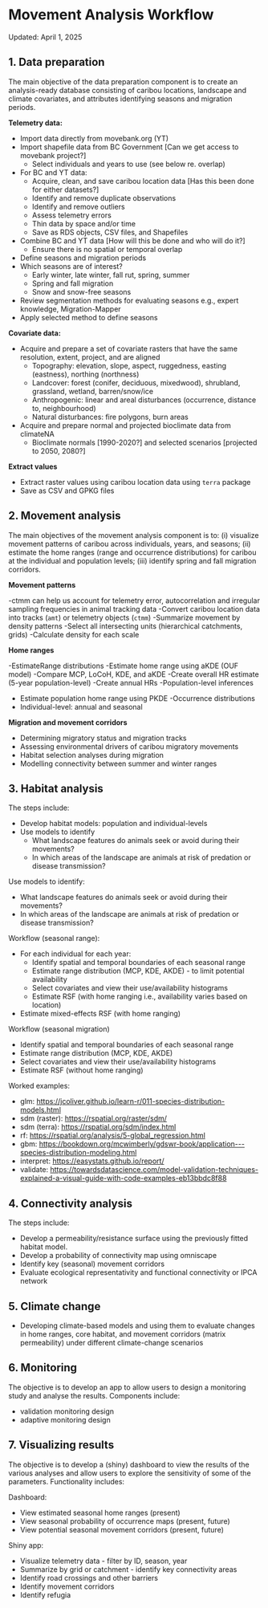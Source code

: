 # Movement Analysis Workflow

Updated: April 1, 2025

## 1. Data preparation

The main objective of the data preparation component is to create an analysis-ready database consisting of caribou locations, landscape and climate covariates, and attributes identifying seasons and migration periods.

**Telemetry data:**

- Import data directly from movebank.org (YT)
- Import shapefile data from BC Government [Can we get access to movebank project?]
    - Select individuals and years to use (see below re. overlap)
- For BC and YT data:
    - Acquire, clean, and save caribou location data [Has this been done for either datasets?]
    - Identify and remove duplicate observations
    - Identify and remove outliers
    - Assess telemetry errors
    - Thin data by space and/or time
    - Save as RDS objects, CSV files, and Shapefiles
- Combine BC and YT data [How will this be done and who will do it?]
    - Ensure there is no spatial or temporal overlap
- Define seasons and migration periods
- Which seasons are of interest?
    - Early winter, late winter, fall rut, spring, summer
    - Spring and fall migration
    - Snow and snow-free seasons
- Review segmentation methods for evaluating seasons e.g., expert knowledge, Migration-Mapper
- Apply selected method to define seasons

**Covariate data:**

- Acquire and prepare a set of covariate rasters that have the same resolution, extent, project, and are aligned
    - Topography: elevation, slope, aspect, ruggedness, easting (eastness), northing (northness)
    - Landcover: forest (conifer, deciduous, mixedwood), shrubland, grassland, wetland, barren/snow/ice
    - Anthropogenic: linear and areal disturbances (occurrence, distance to, neighbourhood)
    - Natural disturbances: fire polygons, burn areas
- Acquire and prepare normal and projected bioclimate data from climateNA
    - Bioclimate normals [1990-2020?] and selected scenarios [projected to 2050, 2080?]

**Extract values**

- Extract raster values using caribou location data using `terra` package
- Save as CSV and GPKG files

## 2. Movement analysis

The main objectives of the movement analysis component is to: (i) visualize movement patterns of caribou across individuals, years, and seasons; (ii) estimate the home ranges (range and occurrence distributions) for caribou at the individual and population levels; (iii) identify spring and fall migration corridors.

**Movement patterns**

-ctmm can help us account for telemetry error, autocorrelation and irregular sampling frequencies in animal tracking data
-Convert caribou location data into tracks (`amt`) or telemetry objects (`ctmm`)
-Summarize movement by density patterns
-Select all intersecting units (hierarchical catchments, grids)
-Calculate density for each scale

**Home ranges**

-EstimateRange distributions
-Estimate home range using aKDE (OUF model)
-Compare MCP, LoCoH, KDE, and aKDE
-Create overall HR estimate (5-year population-level)
-Create annual HRs
-Population-level inferences
  - Estimate population home range using PKDE
-Occurrence distributions
  - Individual-level: annual and seasonal

**Migration and movement corridors**

- Determining migratory status and migration tracks
- Assessing environmental drivers of caribou migratory movements
- Habitat selection analyses during migration
- Modelling connectivity between summer and winter ranges

## 3. Habitat analysis

The steps include:

- Develop habitat models: population and individual-levels
- Use models to identify
  - What landscape features do animals seek or avoid during their movements?
  - In which areas of the landscape are animals at risk of predation or disease transmission?

Use models to identify:

- What landscape features do animals seek or avoid during their movements?
- In which areas of the landscape are animals at risk of predation or disease transmission?

Workflow (seasonal range):

- For each individual for each year:
  - Identify spatial and temporal boundaries of each seasonal range
  - Estimate range distribution (MCP, KDE, AKDE) - to limit potential availability
  - Select covariates and view their use/availability histograms
  - Estimate RSF (with home ranging i.e., availability varies based on location)
- Estimate mixed-effects RSF (with home ranging)

Workflow (seasonal migration)

- Identify spatial and temporal boundaries of each seasonal range
- Estimate range distribution (MCP, KDE, AKDE)
- Select covariates and view their use/availability histograms
- Estimate RSF (without home ranging)

Worked examples:

- glm: https://jcoliver.github.io/learn-r/011-species-distribution-models.html
- sdm (raster): https://rspatial.org/raster/sdm/
- sdm (terra): https://rspatial.org/sdm/index.html
- rf: https://rspatial.org/analysis/5-global_regression.html
- gbm: https://bookdown.org/mcwimberly/gdswr-book/application---species-distribution-modeling.html
- interpret: https://easystats.github.io/report/
- validate: https://towardsdatascience.com/model-validation-techniques-explained-a-visual-guide-with-code-examples-eb13bbdc8f88

## 4. Connectivity analysis

The steps include:

- Develop a permeability/resistance surface using the previously fitted habitat model.
- Develop a probability of connectivity map using omniscape
- Identify key (seasonal) movement corridors
- Evaluate ecological representativity and functional connectivity or IPCA network

## 5. Climate change

- Developing climate-based models and using them to evaluate changes in home ranges, core habitat, and movement corridors (matrix permeability) under different climate-change scenarios

## 6. Monitoring

The objective is to develop an app to allow users to design a monitoring study and analyse the results. Components include:

- validation monitoring design
- adaptive monitoring design

## 7. Visualizing results

The objective is to develop a (shiny) dashboard to view the results of the various analyses and allow users to explore the sensitivity of some of the parameters. Functionality includes:

Dashboard:

- View estimated seasonal home ranges (present)
- View seasonal probability of occurrence maps (present, future)
- View potential seasonal movement corridors (present, future)

Shiny app:

- Visualize telemetry data - filter by ID, season, year
- Summarize by grid or catchment - identify key connectivity areas
- Identify road crossings and other barriers
- Identify movement corridors
- Identify refugia
